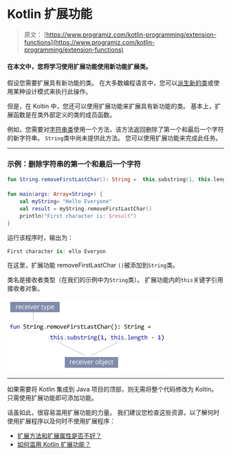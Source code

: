 # Kotlin 扩展功能

> 原文： [https://www.programiz.com/kotlin-programming/extension-functions](https://www.programiz.com/kotlin-programming/extension-functions)

#### 在本文中，您将学习使用扩展功能使用新功能扩展类。

假设您需要扩展具有新功能的类。 在大多数编程语言中，您可以[派生新的类](/kotlin-programming/inheritance "Kotlin Inheritance")或使用某种设计模式来执行此操作。

但是，在 Koltin 中，您还可以使用扩展功能来扩展具有新功能的类。 基本上，扩展函数是在类外部定义的类的成员函数。

例如，您需要对[字符串类](/kotlin-programming/string "Kotlin String Class")使用一个方法，该方法返回删除了第一个和最后一个字符的新字符串。 `String`类中尚未提供此方法。 您可以使用扩展功能来完成此任务。

* * *

### 示例：删除字符串的第一个和最后一个字符

```kt
fun String.removeFirstLastChar(): String =  this.substring(1, this.length - 1)

fun main(args: Array<String>) {
    val myString= "Hello Everyone"
    val result = myString.removeFirstLastChar()
    println("First character is: $result")
}
```

运行该程序时，输出为：

```kt
First character is: ello Everyon
```

在这里，扩展功能 removeFirstLastChar `()`被添加到`String`类。

类名是接收者类型（在我们的示例中为`String`类）。 扩展功能内的`this`关键字引用接收者对象。

![Kotlin extension function receiver type and obejct](img/9ac79f8f4dedb0fcb09ed7f03c63183c.png)

* * *

如果需要将 Kotlin 集成到 Java 项目的顶部，则无需将整个代码修改为 Koltin。 只需使用扩展功能即可添加功能。

话虽如此，很容易滥用扩展功能的力量。 我们建议您检查这些资源，以了解何时使用扩展程序以及何时不使用扩展程序：

*   [扩展方法和扩展属性是否不好？](https://stackoverflow.com/questions/40598131/are-extension-methods-and-extension-properties-are-bad-practice)
*   [如何滥用 Kotlin 扩展功能？](https://www.philosophicalhacker.com/post/how-to-abuse-kotlin-extension-functions/)